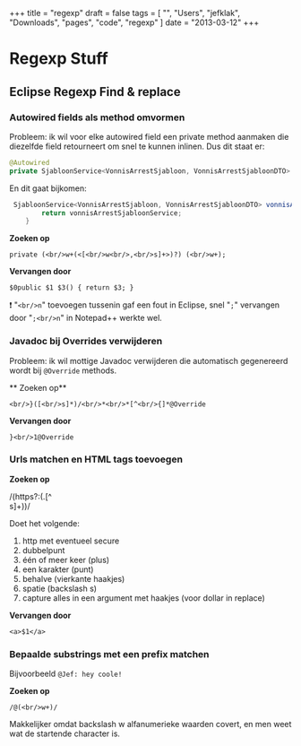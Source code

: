+++
title = "regexp"
draft = false
tags = [
    "",
    "Users",
    "jefklak",
    "Downloads",
    "pages",
    "code",
    "regexp"
]
date = "2013-03-12"
+++
# Regexp Stuff 

## Eclipse Regexp Find & replace 

### Autowired fields als method omvormen 


Probleem: ik wil voor elke autowired field een private method aanmaken die diezelfde field retourneert om snel te kunnen inlinen. Dus dit staat er:

```java
@Autowired
private SjabloonService<VonnisArrestSjabloon, VonnisArrestSjabloonDTO> vonnisArrestSjabloonService;
```

En dit gaat bijkomen:
```java
 SjabloonService<VonnisArrestSjabloon, VonnisArrestSjabloonDTO> vonnisArrestSjabloonService() {
        return vonnisArrestSjabloonService;
    }
```

**Zoeken op**

`private (<br/>w+(<[<br/>w<br/>,<br/>s]+>)?) (<br/>w+);`

**Vervangen door**

`$0public $1 $3() { return $3; }`

:exclamation: "`<br/>n`" toevoegen tussenin gaf een fout in Eclipse, snel "`;`" vervangen door "`;<br/>n`" in Notepad++ werkte wel.

### Javadoc bij Overrides verwijderen 

Probleem: ik wil mottige Javadoc verwijderen die automatisch gegenereerd wordt bij `@Override` methods.

** Zoeken op**

`<br/>}([<br/>s]*)/<br/>*<br/>*[^<br/>{]*@Override`

**Vervangen door**

`}<br/>1@Override`

### Urls matchen en HTML tags toevoegen 

**Zoeken op**


/(https?:(.[^<br/>s]+))/


Doet het volgende:
  1. http met eventueel secure
  2. dubbelpunt
  3. één of meer keer (plus)
  4. een karakter (punt)
  5. behalve (vierkante haakjes)
  6. spatie (backslash s)
  7. capture alles in een argument met haakjes (voor dollar in replace)

**Vervangen door**

`<a>$1</a>`

### Bepaalde substrings met een prefix matchen 

Bijvoorbeeld `@Jef: hey coole!`

**Zoeken op**

`/@(<br/>w+)/`

Makkelijker omdat backslash w alfanumerieke waarden covert, en men weet wat de startende character is.